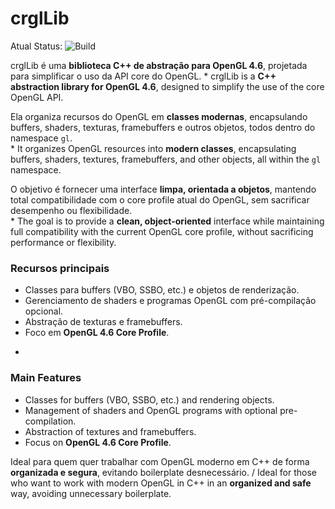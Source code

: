# crglLib

Atual Status: ![Build](https://github.com/CristianoBeato/crglLib/actions/workflows/cmake-single-platform.yml/badge.svg)

crglLib é uma **biblioteca C++ de abstração para OpenGL 4.6**, projetada para simplificar o uso da API core do OpenGL. 
*
crglLib is a **C++ abstraction library for OpenGL 4.6**, designed to simplify the use of the core OpenGL API.

Ela organiza recursos do OpenGL em **classes modernas**, encapsulando buffers, shaders, texturas, framebuffers e outros objetos, todos dentro do namespace `gl`.  
*
It organizes OpenGL resources into **modern classes**, encapsulating buffers, shaders, textures, framebuffers, and other objects, all within the `gl` namespace.

O objetivo é fornecer uma interface **limpa, orientada a objetos**, mantendo total compatibilidade com o core profile atual do OpenGL, sem sacrificar desempenho ou flexibilidade.  
*
The goal is to provide a **clean, object-oriented** interface while maintaining full compatibility with the current OpenGL core profile, without sacrificing performance or flexibility.

### Recursos principais
- Classes para buffers (VBO, SSBO, etc.) e objetos de renderização.  
- Gerenciamento de shaders e programas OpenGL com pré-compilação opcional.  
- Abstração de texturas e framebuffers.  
- Foco em **OpenGL 4.6 Core Profile**. 
*
### Main Features
- Classes for buffers (VBO, SSBO, etc.) and rendering objects.
- Management of shaders and OpenGL programs with optional pre-compilation.
- Abstraction of textures and framebuffers.
- Focus on **OpenGL 4.6 Core Profile**.

Ideal para quem quer trabalhar com OpenGL moderno em C++ de forma **organizada e segura**, evitando boilerplate desnecessário.
/
Ideal for those who want to work with modern OpenGL in C++ in an **organized and safe** way, avoiding unnecessary boilerplate.